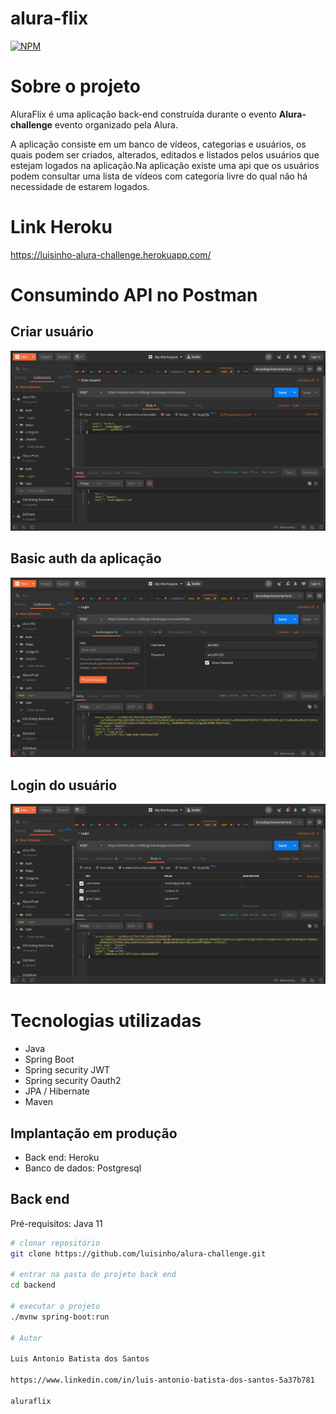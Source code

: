 # alura-flix

[![NPM](https://img.shields.io/npm/l/react)](https://github.com/luisinho/alura-challenge/blob/main/LICENSE)

# Sobre o projeto

AluraFlix é uma aplicação back-end construída durante o evento **Alura-challenge** evento organizado pela Alura.

A aplicação consiste em um banco de vídeos, categorias e usuários, os quais podem ser criados, alterados, editados e listados pelos usuários que estejam logados na aplicação.Na aplicação existe uma api que os usuários podem consultar uma lista de vídeos com categoria livre do qual não há necessidade de estarem logados.

# Link Heroku
https://luisinho-alura-challenge.herokuapp.com/

# Consumindo API no Postman

## Criar usuário
![Criar usuario](https://github.com/luisinho/assets-projects/blob/main/movieflix/criar-usuario.png?raw=true)

## Basic auth da aplicação
![Basic auth](https://github.com/luisinho/assets-projects/blob/main/movieflix/basic_auth_app.png?raw=true)

## Login do usuário
![Login usuario](https://github.com/luisinho/assets-projects/blob/main/movieflix/login-usuario.png?raw=true)

# Tecnologias utilizadas
- Java
- Spring Boot
- Spring security JWT
- Spring security Oauth2
- JPA / Hibernate
- Maven

## Implantação em produção
- Back end: Heroku
- Banco de dados: Postgresql

## Back end
Pré-requisitos: Java 11

```bash
# clonar repositório
git clone https://github.com/luisinho/alura-challenge.git

# entrar na pasta do projeto back end
cd backend

# executar o projeto
./mvnw spring-boot:run

# Autor

Luis Antonio Batista dos Santos

https://www.linkedin.com/in/luis-antonio-batista-dos-santos-5a37b781

aluraflix
